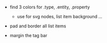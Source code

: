 - find 3 colors for .type, .entity, .property
    - use for svg nodes, list item background ...

- pad and border all list items

- margin the tag bar
